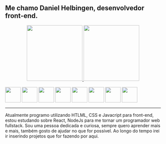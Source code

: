 ## Me chamo Daniel Helbingen, desenvolvedor front-end. 

<div align="center">
  <a href="https://github.com/helbingen">
  <img height="180em" src="https://github-readme-stats.vercel.app/api?username=helbingen&show_icons=true&theme=dark&include_all_commits=true&count_private=true"/>
  <img height="180em" src="https://github-readme-stats.vercel.app/api/top-langs/?username=helbingen&layout=compact&langs_count=7&theme=dark"/>
  </a></div>
<div style="display: inline_block"><br>
  <img height="50" src="https://cdn.jsdelivr.net/gh/devicons/devicon/icons/html5/html5-plain-wordmark.svg" />
  <img height="50" src="https://cdn.jsdelivr.net/gh/devicons/devicon/icons/css3/css3-plain-wordmark.svg" />
  <img height="50" src="https://cdn.jsdelivr.net/gh/devicons/devicon/icons/javascript/javascript-original.svg" />
  <img height="50" src="https://cdn.jsdelivr.net/gh/devicons/devicon/icons/react/react-original-wordmark.svg" />
<img height="50" src="https://cdn.jsdelivr.net/gh/devicons/devicon/icons/firebase/firebase-plain-wordmark.svg" />
<img height="50" src="https://cdn.jsdelivr.net/gh/devicons/devicon/icons/nodejs/nodejs-original.svg" />
<img height="50" src="https://cdn.jsdelivr.net/gh/devicons/devicon/icons/mongodb/mongodb-original-wordmark.svg" />
<img height="50" src="https://cdn.jsdelivr.net/gh/devicons/devicon/icons/electron/electron-original.svg" />
 </div><hr>
Atualmente programo utilizando HTLML, CSS e Javacript para front-end, estou estudando sobre React, NodeJs para me tornar um programador web fullstack.
Sou uma pessoa dedicada e curiosa, sempre quero aprender mais e mais, também gosto de ajudar no que for possível.
Ao longo do tempo irei ir inserindo projetos que for fazendo por aqui. 
  
